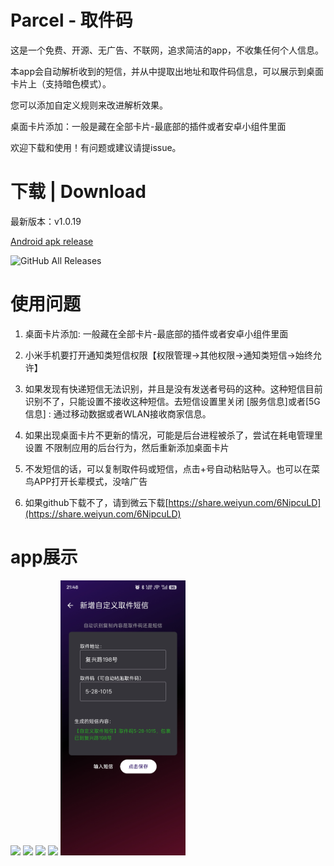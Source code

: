# Parcel - 取件码

这是一个免费、开源、无广告、不联网，追求简洁的app，不收集任何个人信息。

本app会自动解析收到的短信，并从中提取出地址和取件码信息，可以展示到桌面卡片上（支持暗色模式）。

您可以添加自定义规则来改进解析效果。

桌面卡片添加：一般是藏在全部卡片-最底部的插件或者安卓小组件里面

欢迎下载和使用！有问题或建议请提issue。

# 下载 | Download  

最新版本：v1.0.19

[Android apk release](https://github.com/shareven/parcel/releases/)


![GitHub All Releases](https://img.shields.io/github/downloads/shareven/parcel/total)

# 使用问题
	
1. 桌面卡片添加: 一般藏在全部卡片-最底部的插件或者安卓小组件里面
	
2. 小米手机要打开通知类短信权限【权限管理→其他权限→通知类短信→始终允许】
	
3. 如果发现有快递短信无法识别，并且是没有发送者号码的这种。这种短信目前识别不了，只能设置不接收这种短信。去短信设置里关闭 [服务信息]或者[5G信息] : 通过移动数据或者WLAN接收商家信息。
	
4. 如果出现桌面卡片不更新的情况，可能是后台进程被杀了，尝试在耗电管理里设置 不限制应用的后台行为，然后重新添加桌面卡片
	
5. 不发短信的话，可以复制取件码或短信，点击+号自动粘贴导入。也可以在菜鸟APP打开长辈模式，没啥广告

6. 如果github下载不了，请到微云下载[https://share.weiyun.com/6NipcuLD](https://share.weiyun.com/6NipcuLD)

# app展示


<img src="show1.jpg" width="200">

<img src="show2.jpg" width="200">

<img src="show3.jpg" width="200">

<img src="show4.jpg" width="200">

<img src="show5.jpg" width="200">
